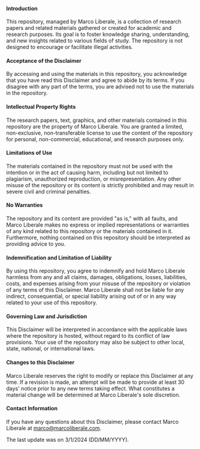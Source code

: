 #### Introduction
This repository, managed by Marco Liberale, is a collection of research papers and related materials gathered or created for academic and research purposes. Its goal is to foster knowledge sharing, understanding, and new insights related to various fields of study. The repository is not designed to encourage or facilitate illegal activities.

#### Acceptance of the Disclaimer
By accessing and using the materials in this repository, you acknowledge that you have read this Disclaimer and agree to abide by its terms. If you disagree with any part of the terms, you are advised not to use the materials in the repository.

#### Intellectual Property Rights
The research papers, text, graphics, and other materials contained in this repository are the property of Marco Liberale. You are granted a limited, non-exclusive, non-transferable license to use the content of the repository for personal, non-commercial, educational, and research purposes only.

#### Limitations of Use
The materials contained in the repository must not be used with the intention or in the act of causing harm, including but not limited to plagiarism, unauthorized reproduction, or misrepresentation. Any other misuse of the repository or its content is strictly prohibited and may result in severe civil and criminal penalties.

#### No Warranties
The repository and its content are provided "as is," with all faults, and Marco Liberale makes no express or implied representations or warranties of any kind related to this repository or the materials contained in it. Furthermore, nothing contained on this repository should be interpreted as providing advice to you.

#### Indemnification and Limitation of Liability
By using this repository, you agree to indemnify and hold Marco Liberale harmless from any and all claims, damages, obligations, losses, liabilities, costs, and expenses arising from your misuse of the repository or violation of any terms of this Disclaimer. Marco Liberale shall not be liable for any indirect, consequential, or special liability arising out of or in any way related to your use of this repository.

#### Governing Law and Jurisdiction
This Disclaimer will be interpreted in accordance with the applicable laws where the repository is hosted, without regard to its conflict of law provisions. Your use of the repository may also be subject to other local, state, national, or international laws.

#### Changes to this Disclaimer
Marco Liberale reserves the right to modify or replace this Disclaimer at any time. If a revision is made, an attempt will be made to provide at least 30 days' notice prior to any new terms taking effect. What constitutes a material change will be determined at Marco Liberale's sole discretion.

#### Contact Information
If you have any questions about this Disclaimer, please contact Marco Liberale at marco@marcoliberale.com.

The last update was on 3/1/2024 (DD/MM/YYYY).



